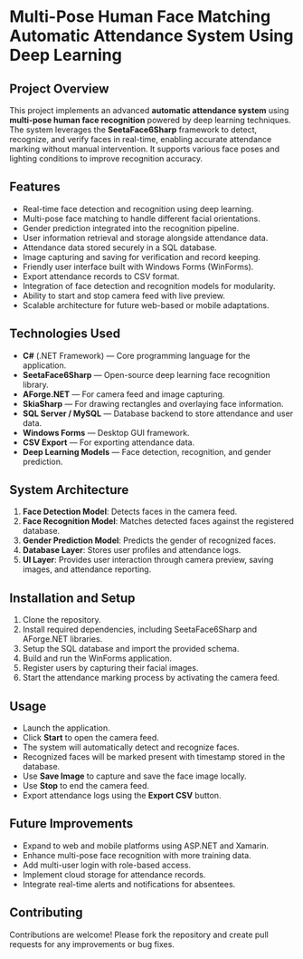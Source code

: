 
# Multi-Pose Human Face Matching Automatic Attendance System Using Deep Learning

## Project Overview

This project implements an advanced **automatic attendance system** using **multi-pose human face recognition** powered by deep learning techniques. The system leverages the **SeetaFace6Sharp** framework to detect, recognize, and verify faces in real-time, enabling accurate attendance marking without manual intervention. It supports various face poses and lighting conditions to improve recognition accuracy.

## Features

- Real-time face detection and recognition using deep learning.
- Multi-pose face matching to handle different facial orientations.
- Gender prediction integrated into the recognition pipeline.
- User information retrieval and storage alongside attendance data.
- Attendance data stored securely in a SQL database.
- Image capturing and saving for verification and record keeping.
- Friendly user interface built with Windows Forms (WinForms).
- Export attendance records to CSV format.
- Integration of face detection and recognition models for modularity.
- Ability to start and stop camera feed with live preview.
- Scalable architecture for future web-based or mobile adaptations.

## Technologies Used

- **C#** (.NET Framework) — Core programming language for the application.
- **SeetaFace6Sharp** — Open-source deep learning face recognition library.
- **AForge.NET** — For camera feed and image capturing.
- **SkiaSharp** — For drawing rectangles and overlaying face information.
- **SQL Server / MySQL** — Database backend to store attendance and user data.
- **Windows Forms** — Desktop GUI framework.
- **CSV Export** — For exporting attendance data.
- **Deep Learning Models** — Face detection, recognition, and gender prediction.

## System Architecture

1. **Face Detection Model**: Detects faces in the camera feed.
2. **Face Recognition Model**: Matches detected faces against the registered database.
3. **Gender Prediction Model**: Predicts the gender of recognized faces.
4. **Database Layer**: Stores user profiles and attendance logs.
5. **UI Layer**: Provides user interaction through camera preview, saving images, and attendance reporting.

## Installation and Setup

1. Clone the repository.
2. Install required dependencies, including SeetaFace6Sharp and AForge.NET libraries.
3. Setup the SQL database and import the provided schema.
4. Build and run the WinForms application.
5. Register users by capturing their facial images.
6. Start the attendance marking process by activating the camera feed.

## Usage

- Launch the application.
- Click **Start** to open the camera feed.
- The system will automatically detect and recognize faces.
- Recognized faces will be marked present with timestamp stored in the database.
- Use **Save Image** to capture and save the face image locally.
- Use **Stop** to end the camera feed.
- Export attendance logs using the **Export CSV** button.

## Future Improvements

- Expand to web and mobile platforms using ASP.NET and Xamarin.
- Enhance multi-pose face recognition with more training data.
- Add multi-user login with role-based access.
- Implement cloud storage for attendance records.
- Integrate real-time alerts and notifications for absentees.

## Contributing

Contributions are welcome! Please fork the repository and create pull requests for any improvements or bug fixes.

